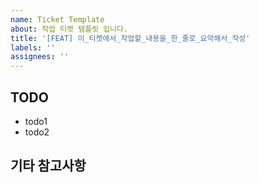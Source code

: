 ```yaml
---
name: Ticket Template
about: 작업 티켓 템플릿 입니다.
title: '[FEAT] 이_티켓에서_작업할_내용을_한_줄로_요약해서_작성'
labels: ''
assignees: ''
---
```


<!-- 티켓 이슈 제목 템플릿입니다. -->
<!-- [FEAT] 이_티켓에서_작업할_내용을_한_줄로_요약해서_작성 -->
<!-- [FIX] 이_티켓에서_작업할_내용을_한_줄로_요약해서_작성 -->
<!-- [CHORE] 이_티켓에서_작업할_내용을_한_줄로_요약해서_작성 -->

## TODO

<!-- 이번 티켓에서 작업할 내용(투두 리스트)을 작성해 주세요. -->

- todo1
- todo2

## 기타 참고사항

<!-- 없다면 적지 않으셔도 됩니다. -->
